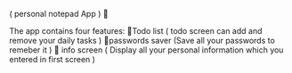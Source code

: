 ( personal notepad App ) 🤍

The app contains four features:
🔸Todo list
( todo screen can add and remove your daily tasks )
🔸passwords saver
(Save all your passwords to remeber it )
🔸 info screen
( Display all your personal information which you entered in first screen )

